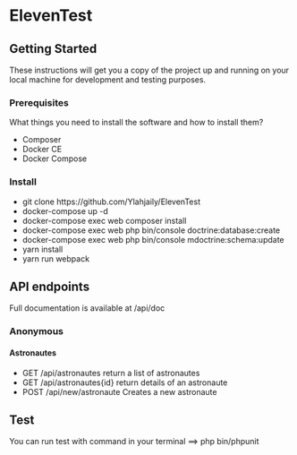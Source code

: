<h1>ElevenTest </h1>

<h2>Getting Started</h2>

<p>These instructions will get you a copy of the project up and running on your local machine for development and testing purposes.</p>

<h3>Prerequisites</h3>

<p>What things you need to install the software and how to install them? </p>

<ul>
   <li> Composer </li>
   <li> Docker CE </li>
   <li> Docker Compose </li>
</ul>

<h3>Install</h3>

<ul>
  <li> git clone https://github.com/Ylahjaily/ElevenTest </li>
  <li> docker-compose up -d </li>
  <li> docker-compose exec web composer install </li>
  <li> docker-compose exec web php bin/console doctrine:database:create </li>
  <li> docker-compose exec web php bin/console mdoctrine:schema:update </li> 
  <li>yarn install </li>
  <li>yarn run webpack</li> 
</ul>
 
<h2>API endpoints</h2>

Full documentation is available at /api/doc

<h3>Anonymous</h3>

<h4>Astronautes </h4>
 <ul>
  <li>GET /api/astronautes  return a list of astronautes</li>
  <li>GET /api/astronautes{id}  return details of an astronaute</li>
  <li>POST /api/new/astronaute  Creates a new astronaute</li>
 </ul>
 
<h2> Test</h2>

<p>You can run test with command in your terminal ==> php bin/phpunit
